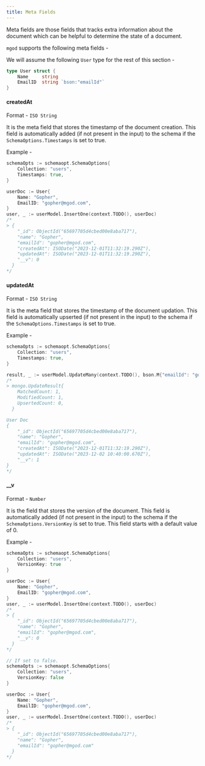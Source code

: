 ```yaml
---
title: Meta Fields
---
```


Meta fields are those fields that tracks extra information about the document which can be helpful to determine the state of a document.

`mgod` supports the following meta fields -

We will assume the following `User` type for the rest of this section -
```go
type User struct {
	Name     string
	EmailID  string `bson:"emailId"`
}
```

#### createdAt
Format - `ISO String`

It is the meta field that stores the timestamp of the document creation. This field is automatically added (if not present in the input) to the schema if the `SchemaOptions.Timestamps` is set to true.

Example -
```go
schemaOpts := schemaopt.SchemaOptions{
	Collection: "users",
	Timestamps: true,
}

userDoc := User{
	Name: "Gopher",
	EmailID: "gopher@mgod.com",
}
user, _ := userModel.InsertOne(context.TODO(), userDoc)
/*
> {
	"_id": ObjectId("65697705d4cbed00e8aba717"),
	"name": "Gopher",
	"emailId": "gopher@mgod.com",
	"createdAt": ISODate("2023-12-01T11:32:19.290Z"),
	"updatedAt": ISODate("2023-12-01T11:32:19.290Z"),
	"__v": 0
  }
*/
```

#### updatedAt
Format - `ISO String`

It is the meta field that stores the timestamp of the document updation. This field is automatically upserted (if not present in the input) to the schema if the `SchemaOptions.Timestamps` is set to true.

Example -
```go
schemaOpts := schemaopt.SchemaOptions{
	Collection: "users",
	Timestamps: true,
}

result, _ := userModel.UpdateMany(context.TODO(), bson.M{"emailId": "gopher@mgod.com"}, bson.M{"$inc": {"__v": 1}})
/*
> mongo.UpdateResult{
	MatchedCount: 1,
	ModifiedCount: 1,
	UpsertedCount: 0,
  }

User Doc
{
	"_id": ObjectId("65697705d4cbed00e8aba717"),
	"name": "Gopher",
	"emailId": "gopher@mgod.com",
	"createdAt": ISODate("2023-12-01T11:32:19.290Z"),
	"updatedAt": ISODate("2023-12-02 10:40:00.670Z"),
	"__v": 1
}
*/
```

#### __v
Format - `Number`

It is the field that stores the version of the document. This field is automatically added (if not present in the input) to the schema if the `SchemaOptions.VersionKey` is set to true. This field starts with a default value of 0.

Example -
```go
schemaOpts := schemaopt.SchemaOptions{
	Collection: "users",
	VersionKey: true
}

userDoc := User{
	Name: "Gopher",
	EmailID: "gopher@mgod.com",
}
user, _ := userModel.InsertOne(context.TODO(), userDoc)
/*
> {
	"_id": ObjectId("65697705d4cbed00e8aba717"),
	"name": "Gopher",
	"emailId": "gopher@mgod.com",
	"__v": 0
  }
*/

// If set to false.
schemaOpts := schemaopt.SchemaOptions{
	Collection: "users",
	VersionKey: false
}

userDoc := User{
	Name: "Gopher",
	EmailID: "gopher@mgod.com",
}
user, _ := userModel.InsertOne(context.TODO(), userDoc)
/*
> {
	"_id": ObjectId("65697705d4cbed00e8aba717"),
	"name": "Gopher",
	"emailId": "gopher@mgod.com"
  }
*/
```